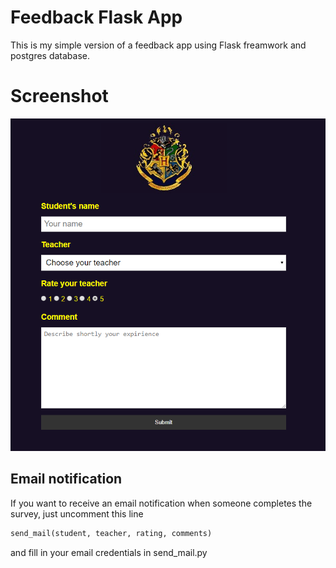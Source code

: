 # Feedback Flask App
This is my simple version of a feedback app using Flask freamwork and postgres database.

# Screenshot
![something went wrong](readme.jpg)

## Email notification
If you want to receive an email notification when someone completes the survey, just uncomment this line 
```python
send_mail(student, teacher, rating, comments)
```
and fill in your email credentials in send_mail.py 